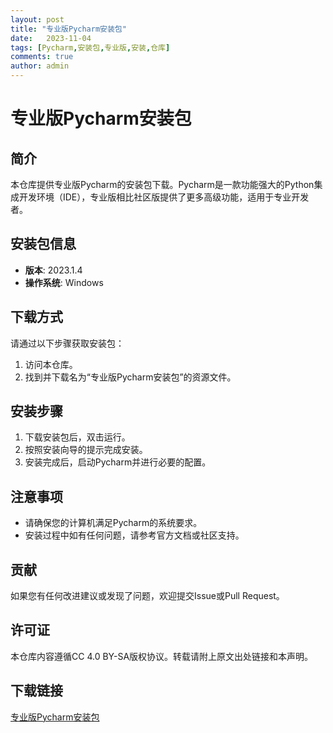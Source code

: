 ```yaml
---
layout: post
title: "专业版Pycharm安装包"
date:   2023-11-04
tags: [Pycharm,安装包,专业版,安装,仓库]
comments: true
author: admin
---
```

# 专业版Pycharm安装包

## 简介
本仓库提供专业版Pycharm的安装包下载。Pycharm是一款功能强大的Python集成开发环境（IDE），专业版相比社区版提供了更多高级功能，适用于专业开发者。

## 安装包信息
- **版本**: 2023.1.4
- **操作系统**: Windows

## 下载方式
请通过以下步骤获取安装包：
1. 访问本仓库。
2. 找到并下载名为“专业版Pycharm安装包”的资源文件。

## 安装步骤
1. 下载安装包后，双击运行。
2. 按照安装向导的提示完成安装。
3. 安装完成后，启动Pycharm并进行必要的配置。

## 注意事项
- 请确保您的计算机满足Pycharm的系统要求。
- 安装过程中如有任何问题，请参考官方文档或社区支持。

## 贡献
如果您有任何改进建议或发现了问题，欢迎提交Issue或Pull Request。

## 许可证
本仓库内容遵循CC 4.0 BY-SA版权协议。转载请附上原文出处链接和本声明。

## 下载链接

[专业版Pycharm安装包](https://pan.quark.cn/s/407cf1b29654)